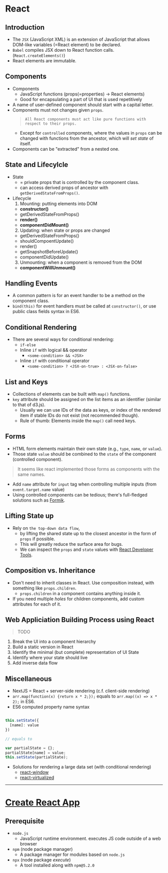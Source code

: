 # React

## Introduction

* The `JSX` (JavaScript XML) is an extension of JavaScript that allows DOM-like variables (=React element) to be declared.
* `Babel` compiles JSX down to React function calls. (`React.createElements()`)
* React elements are immutable.

## Components

* Components
  * JavaScript functions (props(=properties) -> React elements)
  * Good for encapsulating a part of UI that is used repetitively
* A name of user-defined component should start with a capital letter.
* Components must not changes given `props`.
  > `All React components must act like pure functions with respect to their props.`
  * Except for `controlled` components, where the values in `props` can be changed with functions from the ancestor, which will _set state_ of itself.
* Components can be "extracted" from a nested one.

## State and Lifecylcle

* State
  * = private props that is controlled by the component class.
  * can access derived props of ancestor with `getDerivedStateFromProps()`.
* Lifecycle
  1. Mounting: putting elements into DOM
    * **constructor()**
    * getDerivedStateFromProps()
    * **render()**
    * **componentDidMount()**
  2. Updating: when state or props are changed
    * getDerivedStateFromProps()
    * shouldCompoentUpdate()
    * render()
    * getSnapshotBeforeUpdate()
    * componentDidUpdate()
  3. Unmounting: when a component is removed from the DOM
    * **componentWillUnmount()**

## Handling Events

* A common pattern is for an event handler to be a method on the component class.
* `bind(this)` for event handlers must be called at `constructor()`, or use public class fields syntax in ES6.

## Conditional Rendering

* There are several ways for conditional rendering:
  * `if-else`
  * Inline `if` with logical && operator
    * `<some-condition> && <JSX>`
  * Inline `if` with conditional operator
    * `<some-condition> ? <JSX-on-true> : <JSX-on-false>`

## List and Keys

* Collections of elements can be built with `map()` functions.
* `key` attribute should be assigned on the list items as an identifier (similar to that of d3.js).
  * Usually we can use IDs of the data as keys, or index of the rendered item if stable IDs do not exist (not recommended though).
  * Rule of thumb: Elements inside the `map()` call need keys.

## Forms

* HTML form elements maintain their own state (e.g., `type`, `name`, or `value`).
* Those state `value` should be combined to the `state` of the component (controlled component).
> It seems like react implemented those forms as components with the same names.
* Add `name` attribute for `input` tag when controlling multiple inputs (from `event.target.name` value)
* Using controlled components can be tedious; there's full-fledged solutions such as [Formik](https://formik.org/).


## Lifting State up

* Rely on `the top-down data flow`,
  * by lifting the shared state up to the closest ancestor in the form of `props` if possible.
  * This will greatly reduce the surface area for bugs.
  * We can inspect the `props` and `state` values with [React Developer Tools](https://github.com/facebook/react/tree/main/packages/react-devtools).

## Composition vs. Inheritance

* Don't need to inherit classes in React. Use composition instead, with something like `props.children`.
  * `props.children` in a component contains anything inside it.
* If you need multiple _holes_ for children components, add custom attributes for each of it.

## Web Appliciation Building Process using React

> TODO
1. Break the UI into a component hierarchy
2. Build a static version in React
3. Identify the minimal (but complete) representation of UI State
4. Identify where your state should live
5. Add inverse data flow

## Miscellaneous

* NextJS = React + server-side rendering (c.f. client-side rendering)
* `arr.map(function(x) {return x * 2;});` equals to `arr.map((x) => x * 2);` in ES6.
* ES6 computed property name syntax
```js

this.setState({
  [name]: value
})

// equals to

var partialState = {};
partialState[name] = value;
this.setState(partialState);
```

* Solutions for rendering a large data set (with conditional rendering)
  * [react-window](https://github.com/bvaughn/react-window)
  * [react-virtualized](https://www.npmjs.com/package/react-virtualized)

---

# [Create React App](https://github.com/facebook/create-react-app)

## Prerequisite

* `node.js`
  * JavaScript runtime environment. executes JS code outside of a web browser
* `npm` (node package manager)
  * A package manager for modules based on `node.js`
* `npx` (node package _execute_)
  * A tool installed along with `npm@5.2.0`

